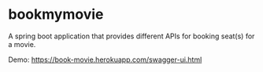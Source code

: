 # bookmymovie
A spring boot application that provides different APIs for booking seat(s) for a movie.

Demo: https://book-movie.herokuapp.com/swagger-ui.html

